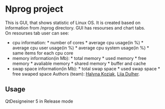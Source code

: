 # Nprog project

This is GUI, that shows statistic of Linux OS. It is created based on information from /nprog directory. GUI has resourses and chart tabs.<br>
On resourses tab user can see:
* cpu information:
        * number of cores
        * average cpu usage(in %)
        * average cpu user usage(in %)
        * average cpu system usage(in %)
        * same items for each cpu core
* memory information(in Mb):
        * total memory
        * used memory
        * free memory
        * avaliable memory
        * shared memory
        * buffer and cache
* swap space information(in Mb):
        * total swap space
        * used swap space
        * free swaped space
Authors (team): [Halyna Koziak](https://github.com/hkoziak),  [Liia Dulher](https://github.com/LiiaDulher).


## Usage
QtDesigneiner 5 in Release mode
